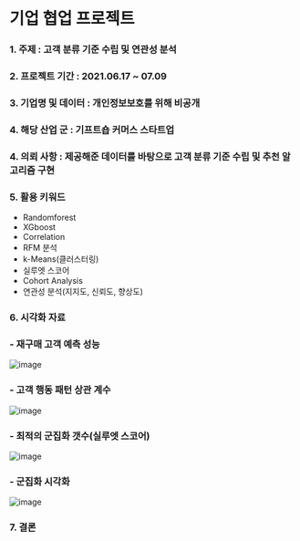 # 기업 협업 프로젝트
### 1. 주제 : 고객 분류 기준 수립 및 연관성 분석
### 2. 프로젝트 기간 : 2021.06.17 ~ 07.09
### 3. 기업명 및 데이터 : 개인정보보호를 위해 비공개
### 4. 해당 산업 군 : 기프트숍 커머스 스타트업
### 4. 의뢰 사항 : 제공해준 데이터를 바탕으로 고객 분류 기준 수립 및 추천 알고리즘 구현
### 5. 활용 키워드 
- Randomforest
- XGboost
- Correlation
- RFM 분석
- k-Means(클러스터링)
- 실루엣 스코어
- Cohort Analysis
- 연관성 분석(지지도, 신뢰도, 향상도)
### 6. 시각화 자료
### - 재구매 고객 예측 성능
![image](https://user-images.githubusercontent.com/76590396/127631689-6546ebb4-b63f-426d-842b-372a1cf1fde7.png)
### - 고객 행동 패턴 상관 계수
![image](https://user-images.githubusercontent.com/76590396/127631030-0aefff3f-2635-4330-8552-02f8c9f6b8da.png)
### - 최적의 군집화 갯수(실루엣 스코어)
![image](https://user-images.githubusercontent.com/76590396/127633451-7b8ce87b-6897-4e2e-bcb4-52d3bdf61a6f.png)
### - 군집화 시각화
![image](https://user-images.githubusercontent.com/76590396/127631294-d54755c0-e2e4-4cdc-922a-66b7f1108d6e.png)

### 7. 결론




